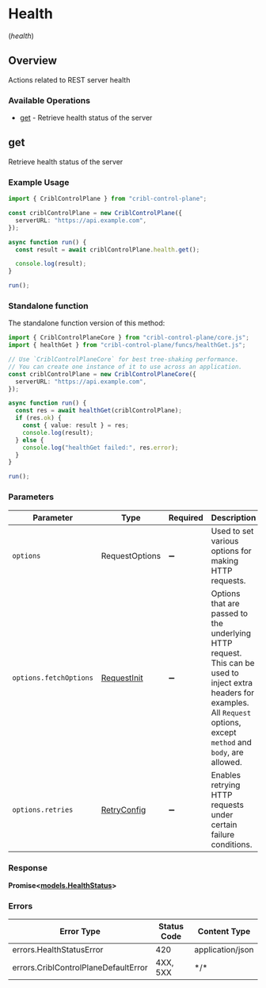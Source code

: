 # Health
(*health*)

## Overview

Actions related to REST server health

### Available Operations

* [get](#get) - Retrieve health status of the server

## get

Retrieve health status of the server

### Example Usage

<!-- UsageSnippet language="typescript" operationID="getHealthInfo" method="get" path="/health" -->
```typescript
import { CriblControlPlane } from "cribl-control-plane";

const criblControlPlane = new CriblControlPlane({
  serverURL: "https://api.example.com",
});

async function run() {
  const result = await criblControlPlane.health.get();

  console.log(result);
}

run();
```

### Standalone function

The standalone function version of this method:

```typescript
import { CriblControlPlaneCore } from "cribl-control-plane/core.js";
import { healthGet } from "cribl-control-plane/funcs/healthGet.js";

// Use `CriblControlPlaneCore` for best tree-shaking performance.
// You can create one instance of it to use across an application.
const criblControlPlane = new CriblControlPlaneCore({
  serverURL: "https://api.example.com",
});

async function run() {
  const res = await healthGet(criblControlPlane);
  if (res.ok) {
    const { value: result } = res;
    console.log(result);
  } else {
    console.log("healthGet failed:", res.error);
  }
}

run();
```

### Parameters

| Parameter                                                                                                                                                                      | Type                                                                                                                                                                           | Required                                                                                                                                                                       | Description                                                                                                                                                                    |
| ------------------------------------------------------------------------------------------------------------------------------------------------------------------------------ | ------------------------------------------------------------------------------------------------------------------------------------------------------------------------------ | ------------------------------------------------------------------------------------------------------------------------------------------------------------------------------ | ------------------------------------------------------------------------------------------------------------------------------------------------------------------------------ |
| `options`                                                                                                                                                                      | RequestOptions                                                                                                                                                                 | :heavy_minus_sign:                                                                                                                                                             | Used to set various options for making HTTP requests.                                                                                                                          |
| `options.fetchOptions`                                                                                                                                                         | [RequestInit](https://developer.mozilla.org/en-US/docs/Web/API/Request/Request#options)                                                                                        | :heavy_minus_sign:                                                                                                                                                             | Options that are passed to the underlying HTTP request. This can be used to inject extra headers for examples. All `Request` options, except `method` and `body`, are allowed. |
| `options.retries`                                                                                                                                                              | [RetryConfig](../../lib/utils/retryconfig.md)                                                                                                                                  | :heavy_minus_sign:                                                                                                                                                             | Enables retrying HTTP requests under certain failure conditions.                                                                                                               |

### Response

**Promise\<[models.HealthStatus](../../models/healthstatus.md)\>**

### Errors

| Error Type                           | Status Code                          | Content Type                         |
| ------------------------------------ | ------------------------------------ | ------------------------------------ |
| errors.HealthStatusError             | 420                                  | application/json                     |
| errors.CriblControlPlaneDefaultError | 4XX, 5XX                             | \*/\*                                |